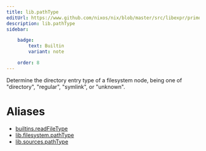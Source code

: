 ```yaml
---
title: lib.pathType
editUrl: https://www.github.com/nixos/nix/blob/master/src/libexpr/primops.cc
description: lib.pathType
sidebar:

    badge:
        text: Builtin
        variant: note

    order: 8
---
```


Determine the directory entry type of a filesystem node, being
one of "directory", "regular", "symlink", or "unknown".


# Aliases

- [builtins.readFileType](./reference/builtins/builtins-readFileType)
- [lib.filesystem.pathType](./reference/lib/filesystem/lib-filesystem-pathType)
- [lib.sources.pathType](./reference/lib/sources/lib-sources-pathType)


